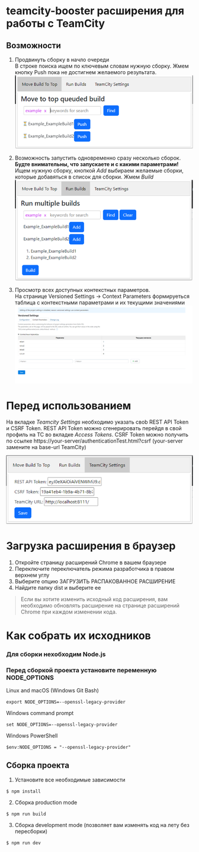 # teamcity-booster расширения для работы с TeamCity

## Возможности 

1. Продвинуть сборку в начло очереди
  <br>В строке поиска ищем по ключевым словам нужную сборку. Жмем кнопку Push пока не достигнем желаемого результата.
![movetotop](/src/img/movetotop.png)

2. Возможность запустить одновременно сразу несколько сборок. 
<br>**Будте внимательны, что запускаете и с какими параметрами!**
<br> Ищем  нужную сборку, кнопкой *Add* выбираем желаемые сборки, которые добавяться в список для сборки. Жмем *Build*
![runBuilds](/src/img/run_builds.png)

3. Просмотр всех доступных контекстных параметров. 
<br> На странице Versioned Settings -> Context Parameters формируеться таблица с контекстными параметрами и их текущими значениями
![runBuilds](/src/img/contextparams.png)


# Перед использованием
На вкладке *Teamcity Settings* необходимо указать своb REST API Token и CSRF Token.
REST API Token можно сгенерировать перейдя в свой профиль на TC во вкладке *Access Tokens*. CSRF Token можно получить по ссылке  https://your-server/authenticationTest.html?csrf (your-server замените на base-url TeamCity)

![settings](/src/img/settings.png)

# Загрузка расширения в браузер
1. Откройте страницу расширений Chrome в вашем браузере
2. Переключите переключатель режима разработчика в правом верхнем углу
3. Выберите опцию ЗАГРУЗИТЬ РАСПАКОВАННОЕ РАСШИРЕНИЕ
4. Найдите папку dist и выберите ее
> Если вы хотите изменить исходный код расширения, вам необходимо обновлять расширение на странице расширений Chrome при каждом изменении кода.


# Как собрать их исходников

### Для сборки нехобходим Node.js ###

### Перед сборкой проекта установите переменную NODE_OPTIONS

Linux and macOS (Windows Git Bash)
```
export NODE_OPTIONS=--openssl-legacy-provider
````
Windows command prompt
```
set NODE_OPTIONS=--openssl-legacy-provider
```

Windows PowerShell
```
$env:NODE_OPTIONS = "--openssl-legacy-provider"
```

## Сборка проекта
1. Установите все необходимые зависимости
```
$ npm install
```

2. Сборка production mode
```
$ npm run build
```

3. Сборка development mode (позволяет вам изменять код на лету без пересборки)
```
$ npm run dev
```

